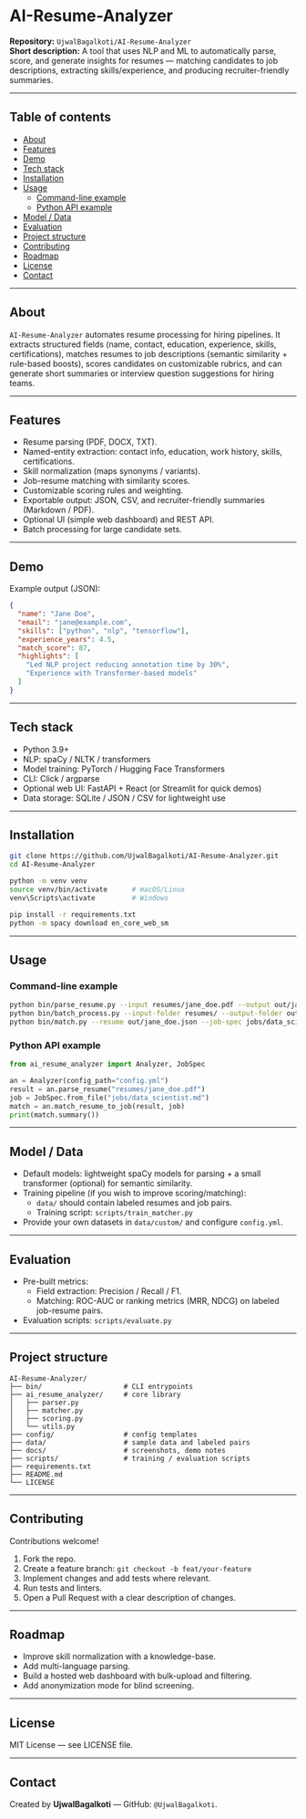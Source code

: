 # AI-Resume-Analyzer

**Repository:** `UjwalBagalkoti/AI-Resume-Analyzer`  
**Short description:** A tool that uses NLP and ML to automatically parse, score, and generate insights for resumes — matching candidates to job descriptions, extracting skills/experience, and producing recruiter-friendly summaries.

---

## Table of contents
- [About](#about)
- [Features](#features)
- [Demo](#demo)
- [Tech stack](#tech-stack)
- [Installation](#installation)
- [Usage](#usage)
  - [Command-line example](#command-line-example)
  - [Python API example](#python-api-example)
- [Model / Data](#model--data)
- [Evaluation](#evaluation)
- [Project structure](#project-structure)
- [Contributing](#contributing)
- [Roadmap](#roadmap)
- [License](#license)
- [Contact](#contact)

---

## About
`AI-Resume-Analyzer` automates resume processing for hiring pipelines. It extracts structured fields (name, contact, education, experience, skills, certifications), matches resumes to job descriptions (semantic similarity + rule-based boosts), scores candidates on customizable rubrics, and can generate short summaries or interview question suggestions for hiring teams.

---

## Features
- Resume parsing (PDF, DOCX, TXT).
- Named-entity extraction: contact info, education, work history, skills, certifications.
- Skill normalization (maps synonyms / variants).
- Job-resume matching with similarity scores.
- Customizable scoring rules and weighting.
- Exportable output: JSON, CSV, and recruiter-friendly summaries (Markdown / PDF).
- Optional UI (simple web dashboard) and REST API.
- Batch processing for large candidate sets.

---

## Demo
Example output (JSON):
```json
{
  "name": "Jane Doe",
  "email": "jane@example.com",
  "skills": ["python", "nlp", "tensorflow"],
  "experience_years": 4.5,
  "match_score": 87,
  "highlights": [
    "Led NLP project reducing annotation time by 30%",
    "Experience with Transformer-based models"
  ]
}
```

---

## Tech stack
- Python 3.9+
- NLP: spaCy / NLTK / transformers
- Model training: PyTorch / Hugging Face Transformers
- CLI: Click / argparse
- Optional web UI: FastAPI + React (or Streamlit for quick demos)
- Data storage: SQLite / JSON / CSV for lightweight use

---

## Installation
```bash
git clone https://github.com/UjwalBagalkoti/AI-Resume-Analyzer.git
cd AI-Resume-Analyzer

python -m venv venv
source venv/bin/activate      # macOS/Linux
venv\Scripts\activate         # Windows

pip install -r requirements.txt
python -m spacy download en_core_web_sm
```

---

## Usage

### Command-line example
```bash
python bin/parse_resume.py --input resumes/jane_doe.pdf --output out/jane_doe.json
python bin/batch_process.py --input-folder resumes/ --output-folder out/
python bin/match.py --resume out/jane_doe.json --job-spec jobs/data_scientist.md
```

### Python API example
```python
from ai_resume_analyzer import Analyzer, JobSpec

an = Analyzer(config_path="config.yml")
result = an.parse_resume("resumes/jane_doe.pdf")
job = JobSpec.from_file("jobs/data_scientist.md")
match = an.match_resume_to_job(result, job)
print(match.summary())
```

---

## Model / Data
- Default models: lightweight spaCy models for parsing + a small transformer (optional) for semantic similarity.
- Training pipeline (if you wish to improve scoring/matching):
  - `data/` should contain labeled resumes and job pairs.
  - Training script: `scripts/train_matcher.py`
- Provide your own datasets in `data/custom/` and configure `config.yml`.

---

## Evaluation
- Pre-built metrics:
  - Field extraction: Precision / Recall / F1.
  - Matching: ROC-AUC or ranking metrics (MRR, NDCG) on labeled job-resume pairs.
- Evaluation scripts: `scripts/evaluate.py`

---

## Project structure
```
AI-Resume-Analyzer/
├── bin/                    # CLI entrypoints
├── ai_resume_analyzer/     # core library
│   ├── parser.py
│   ├── matcher.py
│   ├── scoring.py
│   └── utils.py
├── config/                 # config templates
├── data/                   # sample data and labeled pairs
├── docs/                   # screenshots, demo notes
├── scripts/                # training / evaluation scripts
├── requirements.txt
├── README.md
└── LICENSE
```

---

## Contributing
Contributions welcome!

1. Fork the repo.
2. Create a feature branch: `git checkout -b feat/your-feature`
3. Implement changes and add tests where relevant.
4. Run tests and linters.
5. Open a Pull Request with a clear description of changes.

---

## Roadmap
- Improve skill normalization with a knowledge-base.
- Add multi-language parsing.
- Build a hosted web dashboard with bulk-upload and filtering.
- Add anonymization mode for blind screening.

---

## License
MIT License — see LICENSE file.

---

## Contact
Created by **UjwalBagalkoti** — GitHub: `@UjwalBagalkoti`.

